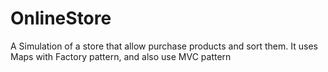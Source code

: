 # OnlineStore
A Simulation of a store that allow purchase products and sort them. It uses Maps with Factory pattern, and also use MVC pattern
